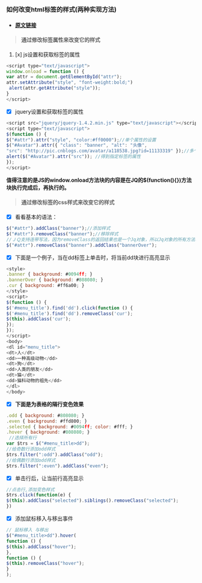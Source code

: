 ### 如何改变html标签的样式\(两种实现方法\)

* #### [原文链接](https://blog.csdn.net/liutianjie/article/details/84070816)

> #### **通过修改标签属性来改变它的样式**

1. [x] js设置和获取标签的属性

```js
<script type="text/javascript"> 
window.onload = function () { 
var attr = document.getElementById("attr"); 
attr.setAttribute("style", "font-weight:bold;") 
 alert(attr.getAttribute("style")); 
} 
</script> 
```

* [x] jquery设置和获取标签的属性

```js
<script src="jquery/jquery-1.4.2.min.js" type="text/javascript"></script> 
<script type="text/javascript"> 
$(function () { 
$("#attr").attr("style", "color:#ff0000");//单个属性的设置 
$("#Avatar").attr({ "class": "banner", "alt": "头像", 
"src": "http://pic.cnblogs.com/avatar/a118538.jpg?id=11133319" });//多个属性的设置 
alert($("#Avatar").attr("src")); //得到指定标签的属性 
}); 
</script> 
```

**值得注意的是JS的window.onload方法块的内容是在JQ的$\(function\(\){}\)方法块执行完成后，再执行的。**

> #### **通过修改标签的css样式来改变它的样式**

* [x] 看看基本的语法：

```js
$("#attr").addClass("banner");//添加样式 
$("#attr").removeClass("banner");//移除样式 
//ＪＱ支持连带写法，因为removeClass的返回结果也是一个Jq对象，所以Jq对象的所有方法和事件它都可以使用 
$("#attr").removeClass("banner").addClass("bannerOver"); 
```

* [x] 下面是一个例子，当在dd标签上单击时，将当前dd块进行高亮显示 

```js
<style> 
.banner { background: #0094ff; } 
.bannerOver { background: #808080; } 
.cur { background: #ff6a00; } 
</style> 
<script> 
$(function () { 
$('#menu_title').find('dd').click(function () { 
$('#menu_title').find('dd').removeClass('cur'); 
$(this).addClass('cur'); 
});
}); 
</script> 
<body>
<dl id="menu_title"> 
<dt>人</dt> 
<dd>一种高级动物</dd> 
<dt>狗</dt> 
<dd>人类的朋友</dd> 
<dt>猫</dt> 
<dd>猫科动物的祖先</dd> 
</dl> 
</body>
```

* [x] **下面是为表格的隔行变色效果**

```js
.odd { background: #808080; } 
.even { background: #ffd800; } 
.selected { background: #0094ff; color: #fff; }　　　　 
.hover { background: #808080; } 
 //选择所有行 
var $trs = $("#menu_title>dd"); 
//给奇数行添加odd样式 
$trs.filter(":odd").addClass("odd");
//给偶数行添加odd样式 
$trs.filter(":even").addClass("even"); 
```

* [x] 单击行后，让当前行高亮显示

```js
//点击行,添加变色样式 
$trs.click(function(e) { 
$(this).addClass("selected").siblings().removeClass("selected"); 
}) 
```

* [x] 添加鼠标移入与移出事件 

```js
// 鼠标移入 与移出 
$("#menu_title>dd").hover( 
function () { 
$(this).addClass("hover"); 
}, 
function () { 
$(this).removeClass("hover"); 
} 
); 
```





